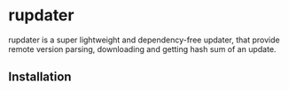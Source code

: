 # rupdater

rupdater is a super lightweight and dependency-free updater, that provide
remote version parsing, downloading and getting hash sum of an update.

## Installation

